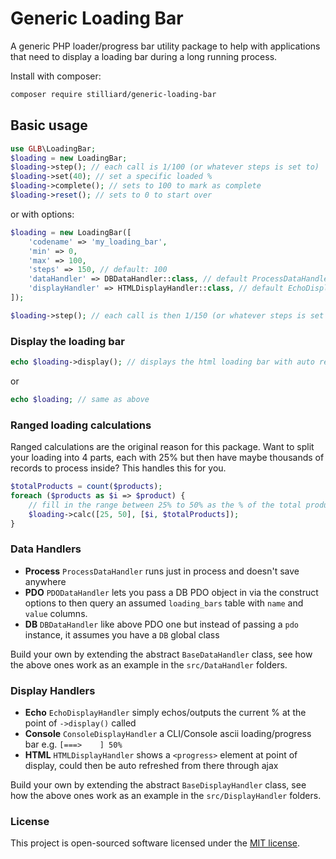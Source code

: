 # Generic Loading Bar

A generic PHP loader/progress bar utility package to help with applications that need to display a loading bar during a long running process.

Install with composer:
```bash
composer require stilliard/generic-loading-bar
```

## Basic usage

```php
use GLB\LoadingBar;
$loading = new LoadingBar;
$loading->step(); // each call is 1/100 (or whatever steps is set to)
$loading->set(40); // set a specific loaded %
$loading->complete(); // sets to 100 to mark as complete
$loading->reset(); // sets to 0 to start over
```

or with options:
```php
$loading = new LoadingBar([
    'codename' => 'my_loading_bar',
    'min' => 0,
    'max' => 100,
    'steps' => 150, // default: 100
    'dataHandler' => DBDataHandler::class, // default ProcessDataHandler
    'displayHandler' => HTMLDisplayHandler::class, // default EchoDisplayHandler
]);
```
```php
$loading->step(); // each call is then 1/150 (or whatever steps is set to)
```

### Display the loading bar

```php
echo $loading->display(); // displays the html loading bar with auto refresh
```
or
```php
echo $loading; // same as above
```

### Ranged loading calculations

Ranged calculations are the original reason for this package.
Want to split your loading into 4 parts, each with 25% but then have maybe thousands of records to process inside? This handles this for you.

```php
$totalProducts = count($products);
foreach ($products as $i => $product) {
    // fill in the range between 25% to 50% as the % of the total products handled so far. [index, total] (we auto +1 to the index)
    $loading->calc([25, 50], [$i, $totalProducts]);
}
```

### Data Handlers

- **Process** `ProcessDataHandler` runs just in process and doesn't save anywhere
- **PDO** `PDODataHandler` lets you pass a DB PDO object in via the construct options to then query an assumed `loading_bars` table with `name` and `value` columns.
- **DB** `DBDataHandler` like above PDO one but instead of passing a `pdo` instance, it assumes you have a `DB` global class

Build your own by extending the abstract `BaseDataHandler` class, see how the above ones work as an example in the `src/DataHandler` folders.

### Display Handlers

- **Echo** `EchoDisplayHandler` simply echos/outputs the current % at the point of `->display()` called
- **Console** `ConsoleDisplayHandler` a CLI/Console ascii loading/progress bar e.g. `[===>    ] 50%`
- **HTML** `HTMLDisplayHandler` shows a `<progress>` element at point of display, could then be auto refreshed from there through ajax

Build your own by extending the abstract `BaseDisplayHandler` class, see how the above ones work as an example in the `src/DisplayHandler` folders.

### License

This project is open-sourced software licensed under the [MIT license](https://opensource.org/license/mit/).
